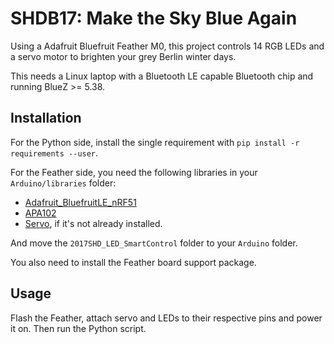 # SHDB17: Make the Sky Blue Again

Using a Adafruit Bluefruit Feather M0, this project controls 14 RGB LEDs and a servo motor to brighten your grey Berlin winter days.

This needs a Linux laptop with a Bluetooth LE capable Bluetooth chip and running BlueZ >= 5.38.

## Installation

For the Python side, install the single requirement with `pip install -r requirements --user`.

For the Feather side, you need the following libraries in your `Arduino/libraries` folder:

* [Adafruit_BluefruitLE_nRF51](https://github.com/adafruit/Adafruit_Python_BluefruitLE)
* [APA102](https://github.com/pololu/apa102-arduino)
* [Servo](https://github.com/arduino-libraries/Servo), if it's not already installed.

And move the `2017SHD_LED_SmartControl` folder to your `Arduino` folder.

You also need to install the Feather board support package.

## Usage

Flash the Feather, attach servo and LEDs to their respective pins and power it on.
Then run the Python script.
